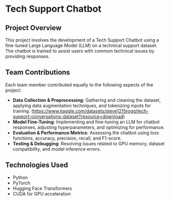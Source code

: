 # Tech Support Chatbot

## Project Overview
This project involves the development of a Tech Support Chatbot using a fine-tuned Large Language Model (LLM) on a technical support dataset. The chatbot is trained to assist users with common technical issues by providing responses.

## Team Contributions
Each team member contributed equally to the following aspects of the project:

- **Data Collection & Preprocessing**: Gathering and cleaning the dataset, applying data augmentation techniques, and tokenizing inputs for training. (https://www.kaggle.com/datasets/steve1215rogg/tech-support-conversations-dataset?resource=download)
- **Model Fine-Tuning**: Implementing and fine-tuning an LLM for chatbot responses, adjusting hyperparameters, and optimizing for performance.
- **Evaluation & Performance Metrics**: Assessing the chatbot using loss functions, accuracy, precision, recall, and F1-score.
- **Testing & Debugging**: Resolving issues related to GPU memory, dataset compatibility, and model inference errors.

## Technologies Used
- Python
- PyTorch
- Hugging Face Transformers
- CUDA for GPU acceleration
